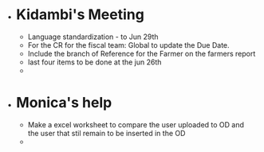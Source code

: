 - # Kidambi's Meeting
	- Language standardization - to  Jun 29th
	- For the CR for the fiscal team: Global to update the Due Date.
	- Include the branch of Reference for the Farmer on the farmers report
	- last four items to be done at the jun 26th
	-
- # Monica's help
	- Make a excel worksheet to compare the user uploaded to OD and the user that stil remain to be inserted in the OD
	-